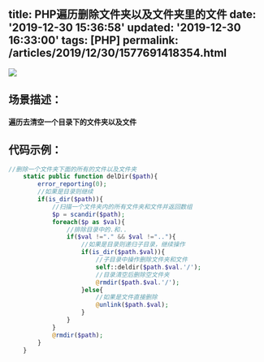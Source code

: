title: PHP遍历删除文件夹以及文件夹里的文件
date: '2019-12-30 15:36:58'
updated: '2019-12-30 16:33:00'
tags: [PHP]
permalink: /articles/2019/12/30/1577691418354.html
---
![](https://img.hacpai.com/bing/20190108.jpg?imageView2/1/w/960/h/540/interlace/1/q/100) 


## 场景描述：

#### 遍历去清空一个目录下的文件夹以及文件

## 代码示例：

```PHP
//删除一个文件夹下面的所有的文件以及文件夹
    static public function delDir($path){
        error_reporting(0);
        //如果是目录则继续
        if(is_dir($path)){
            //扫描一个文件夹内的所有文件夹和文件并返回数组
            $p = scandir($path);
            foreach($p as $val){
                //排除目录中的.和..
                if($val !="." && $val !=".."){
                    //如果是目录则递归子目录，继续操作
                    if(is_dir($path.$val)){
                        //子目录中操作删除文件夹和文件
                        self::deldir($path.$val.'/');
                        //目录清空后删除空文件夹
                        @rmdir($path.$val.'/');
                    }else{
                        //如果是文件直接删除
                        @unlink($path.$val);
                    }
                }
            }
            @rmdir($path);
        }
    }
```
	

